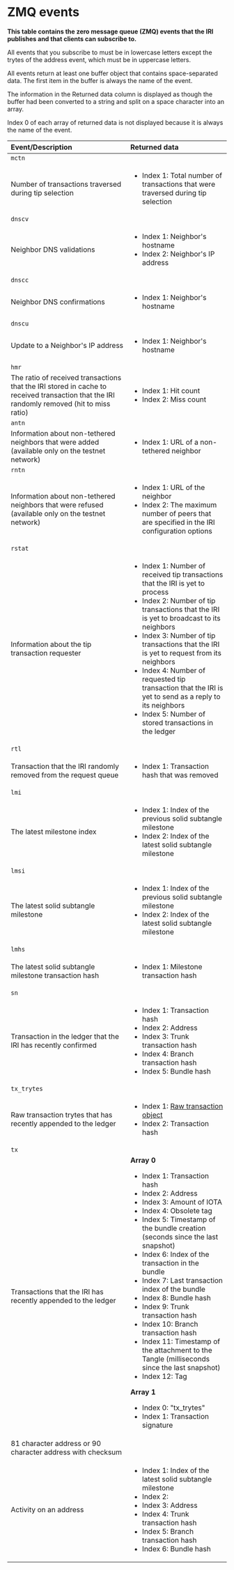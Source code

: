 # ZMQ events

**This table contains the zero message queue (ZMQ) events that the IRI publishes and that clients can subscribe to.**

All events that you subscribe to must be in lowercase letters except the trytes of the address event, which must be in uppercase letters.

All events return at least one buffer object that contains space-separated data. The first item in the buffer is always the name of the event.

The information in the Returned data column is displayed as though the buffer had been converted to a string and split on a space character into an array.

Index 0 of each array of returned data is not displayed because it is always the name of the event.

|  **Event/Description** | **Returned data**
| :----------| :----------|
|`mctn`|
|Number of transactions traversed during tip selection| <ul><li>Index 1: Total number of transactions that were traversed during tip selection</li></ul></ul>
|`dnscv` |
|Neighbor DNS validations| <ul><li>Index 1: Neighbor's hostname</li><li>Index 2: Neighbor's IP address</li></ul>
|`dnscc`|
|Neighbor DNS confirmations| <ul><li>Index 1: Neighbor's hostname</li></ul>
|`dnscu` |
|Update to a Neighbor's IP address| <ul><li>Index 1: Neighbor's hostname</li></ul>
|`hmr`|
|The ratio of received transactions that the IRI stored in cache to received transaction that the IRI randomly removed (hit to miss ratio)| <ul><li>Index 1: Hit count</li><li>Index 2: Miss count</li></ul>
|`antn` |
|Information about non-tethered neighbors that were added (available only on the testnet network)| <ul><li>Index 1: URL of a non-tethered neighbor</li></ul>
|`rntn`|
|Information about non-tethered neighbors that were refused (available only on the testnet network)| <ul><li>Index 1: URL of the neighbor</li><li>Index 2: The maximum number of peers that are specified in the IRI configuration options</li></ul>
|`rstat` |
|Information about the tip transaction requester|<ul><li>Index 1: Number of received tip transactions that the IRI is yet to process </li><li>Index 2: Number of tip transactions that the IRI is yet to broadcast to its neighbors</li><li>Index 3: Number of tip transactions that the IRI is yet to request from its neighbors</li><li>Index 4: Number of requested tip transaction that the IRI is yet to send as a reply to its neighbors</li><li>Index 5: Number of stored transactions in the ledger</li></ul>
|`rtl` |
|Transaction that the IRI randomly removed from the request queue| <ul><li>Index 1: Transaction hash that was removed</li></ul>
|`lmi` |
|The latest milestone index|<ul><li>Index 1: Index of the previous solid subtangle milestone</li><li>Index 2: Index of the latest solid subtangle milestone</li></ul>
|`lmsi` |
|The latest solid subtangle milestone| <ul><li>Index 1: Index of the previous solid subtangle milestone</li><li>Index 2: Index of the latest solid subtangle milestone</li></ul>
|`lmhs`|
| The latest solid subtangle milestone transaction hash| <ul><li>Index 1: Milestone transaction hash</li></ul>
|`sn`|
| Transaction in the ledger that the IRI has recently confirmed| <ul><li>Index 1: Transaction hash</li><li>Index 2: Address</li><li>Index 3: Trunk transaction hash</li><li>Index 4: Branch transaction hash</li><li>Index 5: Bundle hash</li></ul>
|`tx_trytes`|
| Raw transaction trytes that has recently appended to the ledger| <ul><li>Index 1: [Raw transaction object](root://iota-basics/0.1/references/structure-of-a-transaction)</li><li>Index 2: Transaction hash</li></ul>
|`tx` |
|Transactions that the IRI has recently appended to the ledger| **Array 0**<ul><li>Index 1: Transaction hash</li><li>Index 2: Address</li><li>Index 3: Amount of IOTA</li><li>Index 4: Obsolete tag</li><li>Index 5: Timestamp of the bundle creation (seconds since the last snapshot)</li><li>Index 6: Index of the transaction in the bundle</li><li>Index 7: Last transaction index of the bundle</li><li>Index 8: Bundle hash</li><li>Index 9: Trunk transaction hash</li><li>Index 10: Branch transaction hash</li><li>Index 11: Timestamp of the attachment to the Tangle (milliseconds since the last snapshot)</li><li>Index 12: Tag</li></ul>**Array 1**<ul><li>Index 0: "tx_trytes"</li><li>Index 1: Transaction signature</li></ul>
|81 character address or 90 character address with checksum| 
|Activity on an address| <ul><li>Index 1: Index of the latest solid subtangle milestone</li><li>Index 2: </li><li>Index 3: Address </li><li>Index 4: Trunk transaction hash</li><li>Index 5: Branch transaction hash</li><li>Index 6: Bundle hash</li></ul>
